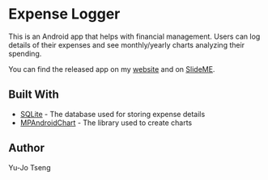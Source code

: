 # Expense Logger

This is an Android app that helps with financial management. Users can log details of their expenses and see monthly/yearly charts analyzing their spending.

You can find the released app on my [website](http://yujotseng.com/projects/expense-logger.html) and on [SlideME](http://slideme.org/application/expense-logger).

## Built With

* [SQLite](https://www.sqlite.org/index.html) - The database used for storing expense details
* [MPAndroidChart](https://github.com/PhilJay/MPAndroidChart) - The library used to create charts

## Author

Yu-Jo Tseng
